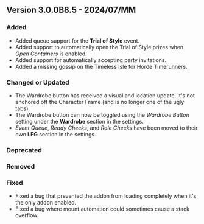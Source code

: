 ## Version 3.0.0B8.5 - 2024/07/MM

### Added
- Added queue support for the **Trial of Style** event.
- Added support to automatically open the Trial of Style prizes when _Open Containers_ is enabled.
- Added support for automatically accepting party invitations.
- Added a missing gossip on the Timeless Isle for Horde Timerunners.
### Changed or Updated
- The Wardrobe button has received a visual and location update. It's not anchored off the Character Frame (and is no longer one of the ugly tabs).
- The Wardrobe button can now be toggled using the _Wardrobe Button_ setting under the **Wardrobe** section in the settings.
- _Event Queue_, _Ready Checks_, and _Role Checks_ have been moved to their own **LFG** section in the settings.
### Deprecated
### Removed
### Fixed
- Fixed a bug that prevented the addon from loading completely when it's the only addon enabled.
- Fixed a bug where mount automation could sometimes cause a stack overflow.